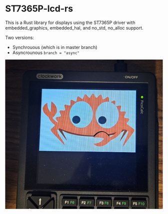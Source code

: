 # ST7365P-lcd-rs

This is a Rust library for displays using the ST7365P driver with embedded_graphics, embedded_hal, and no_std, no_alloc support.

Two versions:
- Synchrouous (which is in master branch)
- Asyncrounous `branch = "async"`

![picocalc-example](https://github.com/LegitCamper/ST7365P-lcd-rs/blob/master/assets/picocalc-example.jpg)

